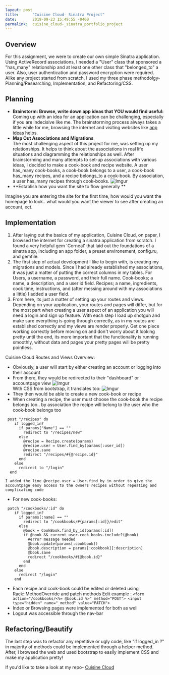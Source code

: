 ```yaml
---
layout: post
title:      "Cuisine Cloud- Sinatra Project"
date:       2019-09-23 15:49:55 -0400
permalink:  cuisine_cloud-_sinatra_portfolio_project
---
```



## Overview
For this assignment, we were to create our own simple Sinatra application. Using ActiveRecord associations, I needed a "User" class that sponsored a "has_many" relationship and at least one other class that "belonged_to" a user. Also, user authentication and password encryption were required. Alike any project started from scratch, I used my three phase methodolgy- Planning/Researching, Implementation, and Refactoring/CSS. 

## Planning

* **Brainstorm: Browse, write down app ideas that YOU would find useful:** <br>
Coming up with an idea for an application can be challenging, especially if you are indecisive like me. The brainstorming process always takes a little while for me, browsing the internet and visiting websites like [app ideas](https://www.ideaswatch.com/startup-ideas/app#) helps. <br>
* **Map Out Associations and Migrations**<br>
The most challenging aspect of this project for me, was setting up my relationships. It helps to think about the associations in real life situations and diagramming the relationships as well. After brainstorming and many attempts to set-up associations with various ideas, I decided to make a cook-book and recipe website. A user has_many cook-books, a cook-book belongs to a user, a cook-book has_many recipes, and a recipe belongs_to a cook-book. By association, a user has_many recipes through cook-books. ![Imgur](https://i.imgur.com/c7bs2Jl.png?1)<br>
* **Establish how you want the site to flow generally ** <br>

Imagine you are entering the site for the first time, how would you want the homepage to look.. what would you want the viewer to see after creating an account, ect. 
<br>

## Implementation 
1. After laying out the basics of my application, Cuisine Cloud,  on paper, I browsed the internet for creating a sinatra application from scratch. I found a very helpful gem 'Corneal' that laid out the foundations of a sinatra app, including an app folder, a preset environement, config.ru, and gemfile. 
2. The first step of actual development I like to begin with, is creating my migrations and models. Since I had already established my associations, it was just a matter of putting the correct columns in my tables. For Users, a username, a password, and their full name. Cook-books; a name, a description, and a user id field. Recipes; a name, ingredients, cook time, instructions, and (after messing around with my associations a little) I added a user field. 
3. From here, its just a matter of setting up your routes and views. Depending on your application, your routes and pages will differ, but for the most part when creating a user aspect of an application you will need a login and sign up feature.  With each step I load up shotgun and make sure everything is going through correctly, as in my routes are established correctly and my views are render properly. Get one piece working correctly before moving on and don't worry about it looking pretty until the end, its more important that the functionality is running smoothly, without data and pages your pretty pages will be pretty pointless. 

Cuisine Cloud Routes and Views Overview: 
* Obviously, a user will start by either creating an account or logging into their account 
* From there, they would be redirected to their "dashboard" or accountpage view 
 ![Imgur](https://i.imgur.com/5QsQpdf.png?1)<br>
With CSS from bootstrap, it translates too: ![Imgur](https://i.imgur.com/Hpzy28D.png?1)
* They then would be able to create a new cook-book or recipe
* When creating a recipe, the user must choose the cook-book the recipe belongs too.. by association the recipe will belong to the user who the cook-book belongs too 
```
 post "/recipes" do
    if logged_in?
      if params["Name"] == ""
        redirect to "/recipes/new"
      else
        @recipe = Recipe.create(params)
        @recipe.user = User.find_by(params[:user_id])
        @recipe.save
        redirect "/recipes/#{@recipe.id}"
      end
    else
      redirect to "/login"
  end
```
	I added the line @recipe.user = User.find_by in order to give the accountpage easy access to the owners recipes without repeating and complicating code 
* 	For new cook-books:

```
 patch "/cookbooks/:id" do
    if logged_in?
      if params[:name] == ""
        redirect to "/cookbooks/#{params[:id]}/edit"
      else
        @book = CookBook.find_by_id(params[:id])
        if @book && current_user.cook_books.include?(@book)
          #error message needed
          @book.update(params[:cookbook])
          @book.description = params[:cookbook][:description]
          @book.save
          redirect "/cookbooks/#{@book.id}"
        end
      end
    else
      redirect "/login"
    end
```
* Each recipe and cook-book could be edited or deleted using Rack::MethodOverride and patch methods 
Edit example : `<form action="/cookbooks/<%= @book.id %>" method="POST">
    <input type="hidden" name="_method" value="PATCH">
`
* Index or Browsing pages were implemented for both as well 
* Logout was accessible through the nav-bar 

## Refactoring/Beautify
The last step was to refactor any repetitive or ugly code, like "if logged_in ?" in majority of methods could be implemented through a helper method. After, I browsed the web and used bootstrap to easily implement CSS and make my application pretty! 

If you'd like to take a look at my repo- [Cuisine Cloud](https://github.com/alethiaQ/CuisineCloud)



